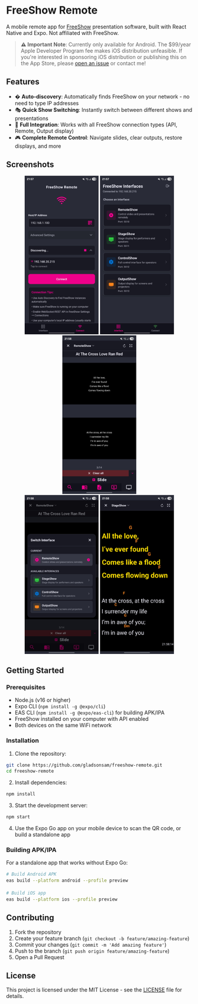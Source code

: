 # FreeShow Remote
A mobile remote app for [FreeShow](https://freeshow.app) presentation software, built with React Native and Expo. Not affiliated with FreeShow.

> **⚠️ Important Note**: Currently only available for Android. The $99/year Apple Developer Program fee makes iOS distribution unfeasible. If you're interested in sponsoring iOS distribution or publishing this on the App Store, please [open an issue](https://github.com/gladsonsam/freeshow-remote/issues) or contact me!

## Features

- � **Auto-discovery**: Automatically finds FreeShow on your network - no need to type IP addresses
- 🎭 **Quick Show Switching**: Instantly switch between different shows and presentations  
- 🔌 **Full Integration**: Works with all FreeShow connection types (API, Remote, Output display)
- 🎮 **Complete Remote Control**: Navigate slides, clear outputs, restore displays, and more

## Screenshots

<div align="center">
  <img src=".github/assets/connect-page.jpg" width="200" alt="Connection Page"/>
  <img src=".github/assets/main-page.jpg" width="200" alt="Main Remote Control"/>
  <img src=".github/assets/remoteshow.jpg" width="200" alt="Remote Show View"/>
</div>

<div align="center">

  <img src=".github/assets/quick-switch.jpg" width="200" alt="Quick Show Switching"/>
  <img src=".github/assets/stageshow.jpg" width="200" alt="Stage Show Display"/>
</div>

## Getting Started

### Prerequisites

- Node.js (v16 or higher)
- Expo CLI (`npm install -g @expo/cli`)
- EAS CLI (`npm install -g @expo/eas-cli`) for building APK/IPA
- FreeShow installed on your computer with API enabled
- Both devices on the same WiFi network

### Installation

1. Clone the repository:
```bash
git clone https://github.com/gladsonsam/freeshow-remote.git
cd freeshow-remote
```

2. Install dependencies:
```bash
npm install
```

3. Start the development server:
```bash
npm start
```

4. Use the Expo Go app on your mobile device to scan the QR code, or build a standalone app

### Building APK/IPA

For a standalone app that works without Expo Go:

```bash
# Build Android APK
eas build --platform android --profile preview

# Build iOS app
eas build --platform ios --profile preview
```


## Contributing

1. Fork the repository
2. Create your feature branch (`git checkout -b feature/amazing-feature`)
3. Commit your changes (`git commit -m 'Add amazing feature'`)
4. Push to the branch (`git push origin feature/amazing-feature`)
5. Open a Pull Request

## License

This project is licensed under the MIT License - see the [LICENSE](LICENSE) file for details.
